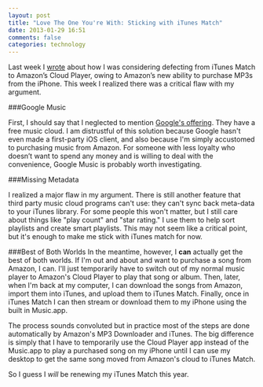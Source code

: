 ```yaml
---
layout: post
title: "Love The One You're With: Sticking with iTunes Match"
date: 2013-01-29 16:51
comments: false
categories: technology
---
```

Last week I [wrote](http://www.divergio.com/blog/2013/01/19/defecting-from-itunes-match/ "Defecting from iTunes Match") about how I was considering defecting from iTunes Match to Amazon’s Cloud Player, owing to Amazon’s new ability to purchase MP3s from the iPhone.  This week I realized there was a critical flaw with my argument.

<!--more-->

###Google Music

First, I should say that I neglected to mention [Google's offering](http://arstechnica.com/gadgets/2013/01/throwdown-itunes-match-vs-amazon-cloud-player-vs-google-music/ "Google Music"). They have a free music cloud. I am distrustful of this solution because Google hasn't even made a first-party iOS client, and also because I'm simply accustomed to purchasing music from Amazon. For someone with less loyalty who doesn’t want to spend any money and is willing to deal with the convenience, Google Music is probably worth investigating. 

###Missing Metadata

I realized a major flaw in my argument. There is still another feature that third party music cloud programs can't use: they can't sync back meta-data to your iTunes library. For some people this won't matter, but I still care about things like "play count" and "star rating." I use them to help sort playlists and create smart playlists. This may not seem like a critical point, but it's enough to make me stick with iTunes match for now. 

###Best of Both Worlds 
In the meantime, however, I **can** actually get the best of both worlds. If I'm out and about and want to purchase a song from Amazon, I can. I'll just temporarily have to switch out of my normal music player to Amazon's Cloud Player to play that song or album. Then, later, when I'm back at my computer, I can download the songs from Amazon, import them into iTunes, and upload them to iTunes Match. Finally, once in iTunes Match I can then stream or download them to my iPhone using the built in Music.app.

The process sounds convoluted but in practice most of the steps are done automatically by Amazon's MP3 Downloader and iTunes. The big difference is simply that I have to temporarily use the Cloud Player app instead of the Music.app to play a purchased song on my iPhone until I can use my desktop to get the same song moved from Amazon's cloud to iTunes Match. 

So I guess I *will* be renewing my iTunes Match this year.
